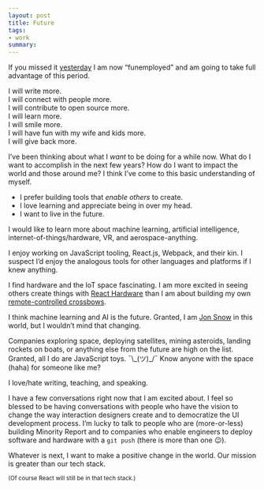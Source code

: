 ```yaml
---
layout: post
title: Future
tags:
- work
summary:
---
```


If you missed it [yesterday](/2017/01/25/january/) I am now “funemployed” and am
going to take full advantage of this period.

I will write more.<br />
I will connect with people more.<br />
I will contribute to open source more.<br />
I will learn more.<br />
I will smile more.<br />
I will have fun with my wife and kids more.<br />
I will give back more.<br />

I’ve been thinking about what I *want* to be doing for a while now. What do I
want to accomplish in the next few years? How do I want to impact the world and
those around me? I think I’ve come to this basic understanding of myself.

* I prefer building tools that *enable others* to create.
* I love learning and appreciate being in over my head.
* I want to live in the future.

I would like to learn more about machine learning, artificial intelligence,
internet-of-things/hardware, VR, and aerospace-anything.

I enjoy working on JavaScript tooling, React.js, Webpack, and their kin. I
suspect I’d enjoy the analogous tools for other languages and platforms if I
knew anything.

I find hardware and the IoT space fascinating. I am more excited in seeing
others create things with [React Hardware](http://iamdustan.com/react-hardware)
than I am about building my own [remote-controlled crossbows](https://twitter.com/ken_wheeler/status/822840186136621056).

I think machine learning and AI is the future. Granted, I am [Jon Snow](https://www.youtube.com/watch?v=Pkyy57iMaB0)
in this world, but I wouldn’t mind that changing.

Companies exploring space, deploying satellites, mining asteroids, landing
rockets on boats, or anything else from the future are high on the list.
Granted, all I do are JavaScript toys. ¯\\_(ツ)\_/¯ Know anyone with the space
(haha) for someone like me?

I love/hate writing, teaching, and speaking.

I have a few conversations right now that I am excited about. I feel so blessed 
to be having conversations with people who have the vision to change the way
interaction designers create and to democratize the UI development process.
I’m lucky to talk to people who are (more-or-less) building Minority Report and
to companies who enable engineers to deploy software and hardware with a
`git push` (there is more than one 😉).

Whatever is next, I want to make a positive change in the world. Our mission is
greater than our tech stack.

<smalL>(Of course React will still be in that tech stack.)</small>

